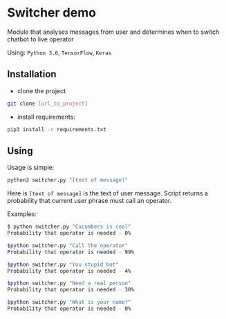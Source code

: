 # Switcher demo

Module that analyses messages from user and determines when to switch chatbot to live operator

Using: `Python 3.6`, `TensorFlow`, `Keras`

## Installation

- clone the project
```bash
git clone [url_to_project]
```
- install requirements:
```bash
pip3 install -r requirements.txt
```

## Using

Usage is simple:

```bash
python3 switcher.py "[text of message]"
```

Here is `[text of message]` is the text of user message.
Script returns a probability that current user phrase must call an operator.


Examples:
```bash
$ python switcher.py "Cucumbers is cool"
Probability that operator is needed - 0%
```
```bash
$python switcher.py "Call the operator"
Probability that operator is needed - 99%
```
```bash
$python switcher.py "You stupid bot"
Probability that operator is needed - 4%
```
```bash
$python switcher.py "Need a real person"
Probability that operator is needed - 30%
```
```bash
$python switcher.py "What is your name?"
Probability that operator is needed - 0%
```